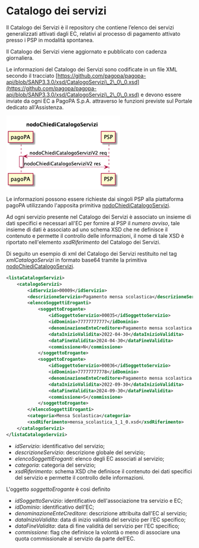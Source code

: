 # Catalogo dei servizi

Il Catalogo dei Servizi è il repository che contiene l’elenco dei servizi generalizzati attivati dagli EC, relativi al processo di pagamento attivato presso i PSP in modalità spontanea.&#x20;

Il Catalogo dei Servizi viene aggiornato e pubblicato con cadenza giornaliera.

Le informazioni del Catalogo dei Servizi sono codificate in un file XML secondo il tracciato [https://github.com/pagopa/pagopa-api/blob/SANP3.3.0/xsd/CatalogoServizi\_2\_0\_0.xsd](https://github.com/pagopa/pagopa-api/blob/SANP3.3.0/xsd/CatalogoServizi\_2\_0\_0.xsd) e devono essere inviate da ogni EC a PagoPA S.p.A. attraverso le funzioni previste sul Portale dedicato all'Assistenza.

![](../../.gitbook/assets/nodoChiediCatalogoServizi.png)

Le informazioni possono essere richieste dai singoli PSP alla piattaforma pagoPA utilizzando l'apposita primitiva [nodoChiediCatalogoServizi](../../appendici/primitive.md#nodochiedicatalogoservizi).&#x20;

Ad ogni servizio presente nel Catalogo dei Servizi è associato un insieme di dati specifici e necessari all'EC per fornire al PSP il _numero avviso_, tale insieme di dati è associato ad uno schema XSD che ne definisce il contenuto e permette il controllo delle informazioni, il nome di tale XSD è riportato nell'elemento _xsdRiferimento_ del Catalogo dei Servizi.

Di seguito un esempio di xml del Catalogo dei Servizi restituito nel tag _xmlCatalogoServizi_ in formato base64 tramite la primitiva [nodoChiediCatalogoServizi](../../appendici/primitive.md#nodochiedicatalogoservizi).&#x20;

```xml
<listaCatalogoServizi>
	<catalogoServizi>
		<idServizio>00009</idServizio>
		<descrizioneServizio>Pagamento mensa scolastica</descrizioneServizio>
		<elencoSoggettiEroganti>
			<soggettoErogante>
				<idSoggettoServizio>00035</idSoggettoServizio>
				<idDominio>77777777777</idDominio>
				<denominazioneEnteCreditore>Pagamento mensa scolastica asilo</denominazioneEnteCreditore>
				<dataInizioValidita>2022-04-30</dataInizioValidita>
				<dataFineValidita>2024-04-30</dataFineValidita>
				<commissione>N</commissione>
			</soggettoErogante>
			<soggettoErogante>
				<idSoggettoServizio>00036</idSoggettoServizio>
				<idDominio>77777777778</idDominio>
				<denominazioneEnteCreditore>Pagamento mensa scolastica materna</denominazioneEnteCreditore>
				<dataInizioValidita>2022-09-30</dataInizioValidita>
				<dataFineValidita>2024-09-30</dataFineValidita>
				<commissione>S</commissione>
			</soggettoErogante>
		</elencoSoggettiEroganti>
		<categoria>Mensa Scolastica</categoria>
		<xsdRiferimento>mensa_scolastica_1_1_0.xsd</xsdRiferimento>
	</catalogoServizi>
</listaCatalogoServizi>
```

* _idServizio_: identificativo del servizio;
* _descrizioneServizio_: descrizione globale del servizio;
* _elencoSoggettiEroganti_: elenco degli EC associati al servizio;
* _categoria_: categoria del servizio;
* _xsdRiferimento_: schema XSD che definisce il contenuto dei dati specifici del servizio e permette il controllo delle informazioni.

L'oggetto _soggettoErogante_ è così definito

* _idSoggettoServizio_: identificativo dell'associazione tra servizio e EC;
* _idDominio_: identificativo dell'EC;
* _denominazioneEnteCreditore_: descrizione attribuita dall'EC al servizio;
* _dataInizioValidita_: data di inizio validità del servizio per l'EC specifico;
* _dataFineValidita_: data di fine validità del servizio per l'EC specifico;
* _commissione_: flag che definisce la volontà o meno di associare una quota commissionale al servizio da parte dell'EC.
